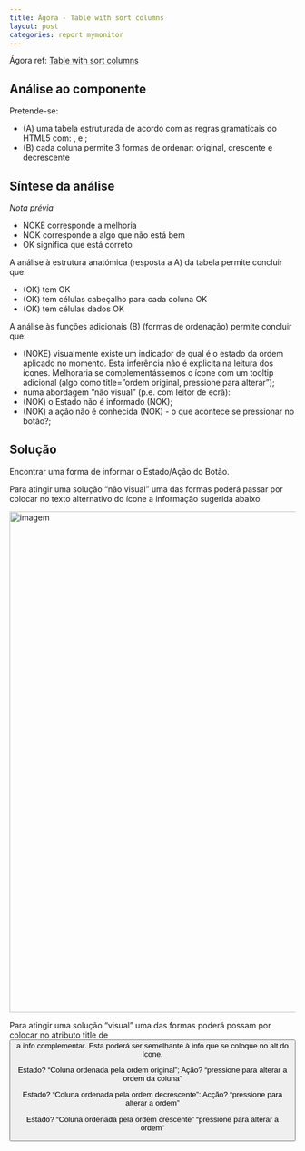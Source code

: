 ```yaml
---
title: Ágora - Table with sort columns
layout: post
categories: report mymonitor
---
```


Ágora ref: [Table with sort columns](https://prd-agora.northeurope.cloudapp.azure.com/iframe.html?id=components-organisms-table--table-general-story&viewMode=story)

## Análise ao componente


Pretende-se:

- (A) uma tabela estruturada de acordo com as regras gramaticais do HTML5 com: <caption>, <th> e <td>;
- (B) cada coluna permite 3 formas de ordenar: original, crescente e decrescente

## Síntese da análise

*Nota prévia*

- NOKE corresponde a melhoria
- NOK corresponde a algo que não está bem
- OK significa que está correto

A análise à estrutura anatómica (resposta a A) da tabela permite concluir que:

- (OK) tem <caption> OK
- (OK) tem <th> células cabeçalho para cada coluna OK
- (OK) tem <td> células dados OK
  
A análise às funções adicionais (B) (formas de ordenação) permite concluir que:

- (NOKE) visualmente existe um indicador de qual é o estado da ordem aplicado no momento. Esta inferência não é explicita na leitura dos ícones. Melhoraria se complementássemos o ícone com um tooltip adicional (algo como title=”ordem original, pressione para alterar”);
- numa abordagem “não visual” (p.e. com leitor de ecrã):
- (NOK) o Estado não é informado (NOK);
- (NOK) a ação não é conhecida (NOK) - o que acontece se pressionar no botão?;

## Solução

Encontrar uma forma de informar o Estado/Ação do Botão.

Para atingir uma solução “não visual” uma das formas poderá passar por colocar no texto alternativo do ícone a informação sugerida abaixo.

<img width="883" alt="imagem" src="https://github.com/amagovpt/booka11y/assets/27677125/8b13e69c-6247-41f1-b59c-3aea205eb95c">

Para atingir uma solução “visual” uma das formas poderá possam por colocar no atributo title de <button> a info complementar. Esta poderá ser semelhante à info que se coloque no alt do ícone.

Estado? “Coluna ordenada pela ordem original”; Ação? “pressione para alterar a ordem da coluna”


Estado? “Coluna ordenada pela ordem decrescente”: Acção? “pressione para alterar a ordem”

Estado? “Coluna ordenada pela ordem crescente” “pressione para alterar a ordem”


